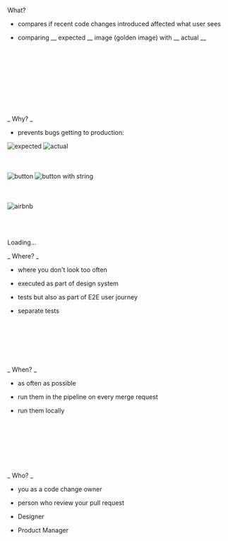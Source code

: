 What?  

 - compares if recent code changes introduced affected what user sees  
   
 - comparing __ expected __ image (golden image)  with __ actual __  
<br>
<br>
<br>
<br>
<br>
<br>
<br>
<br>
<br>
_ Why? _
  
 - prevents bugs getting to production:  
     
     
![expected](/expected.png) ![actual](/actual.png)  
<br> 
<br>
<br>
![button](/button.png) ![button with string](/button-string.png)  
<br> 
<br>
<br>
![airbnb](/airbnb.png)  
<br> 
<br>
<br>
<div class="wrapper">
<div class="loader">  
<div class="loader-text">
Loading...
</div>
</div>
 
  

_ Where? _  
  
- where you don't look too often  

- executed as part of design system  

- tests but also as part of E2E user journey  

- separate tests  

<br> 
<br>
<br>
<br>
<br>
<br>
_ When? _

- as often as possible  

- run them in the pipeline on every merge request  

- run them locally  
<br>
<br>
<br>
<br>
<br>
<br>

_ Who? _  
  
- you as a code change owner  

- person who review your pull request  

- Designer  

- Product Manager  
<br>
<br>
<br>
<br>
<br>
<br>
